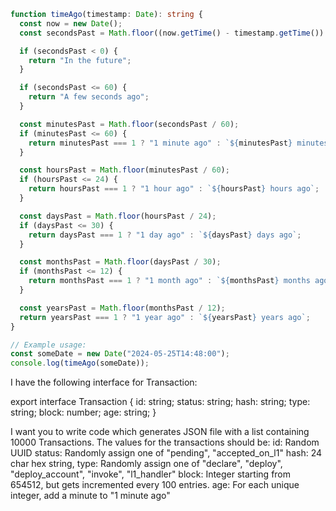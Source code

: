 ```ts
function timeAgo(timestamp: Date): string {
  const now = new Date();
  const secondsPast = Math.floor((now.getTime() - timestamp.getTime()) / 1000);

  if (secondsPast < 0) {
    return "In the future";
  }

  if (secondsPast <= 60) {
    return "A few seconds ago";
  }

  const minutesPast = Math.floor(secondsPast / 60);
  if (minutesPast <= 60) {
    return minutesPast === 1 ? "1 minute ago" : `${minutesPast} minutes ago`;
  }

  const hoursPast = Math.floor(minutesPast / 60);
  if (hoursPast <= 24) {
    return hoursPast === 1 ? "1 hour ago" : `${hoursPast} hours ago`;
  }

  const daysPast = Math.floor(hoursPast / 24);
  if (daysPast <= 30) {
    return daysPast === 1 ? "1 day ago" : `${daysPast} days ago`;
  }

  const monthsPast = Math.floor(daysPast / 30);
  if (monthsPast <= 12) {
    return monthsPast === 1 ? "1 month ago" : `${monthsPast} months ago`;
  }

  const yearsPast = Math.floor(monthsPast / 12);
  return yearsPast === 1 ? "1 year ago" : `${yearsPast} years ago`;
}

// Example usage:
const someDate = new Date("2024-05-25T14:48:00");
console.log(timeAgo(someDate));
```


I have the following interface for Transaction:

export interface Transaction {
  id: string;
  status: string;
  hash: string;
  type: string;
  block: number;
  age: string;
}

I want you to write code which generates JSON file with a list containing 10000 Transactions. The values for the transactions should be:
id: Random UUID
status: Randomly assign one of "pending", "accepted_on_l1"
hash: 24 char hex string,
type: Randomly assign one of "declare", "deploy", "deploy_account", "invoke", "l1_handler"
block: Integer starting from 654512, but gets incremented every 100 entries.
age: For each unique integer, add a minute to "1 minute ago"